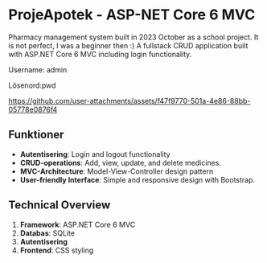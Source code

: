 # ProjeApotek - ASP-NET Core 6 MVC

Pharmacy management system built in 2023 October as a school project. It is not perfect, I was a beginner then :) 
A fullstack CRUD application built with ASP.NET Core 6 MVC including login functionality. 

Username: admin 

Lösenord:pwd

https://github.com/user-attachments/assets/f47f9770-501a-4e86-88bb-05778e0876f4

## Funktioner

- **Autentisering**: Login and logout functionality
- **CRUD-operations**: Add, view, update, and delete medicines.
- **MVC-Architecture**: Model-View-Controller design pattern
- **User-friendly Interface**: Simple and responsive design with Bootstrap.

## Technical Overview

1. **Framework**: ASP.NET Core 6 MVC
2. **Databas**: SQLite
3. **Autentisering**
4. **Frontend**: CSS styling
